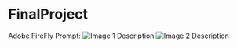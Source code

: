 # FinalProject

Adobe FireFly
Prompt:
![Image 1 Description](image1.jpg) ![Image 2 Description](image2.jpg) 

